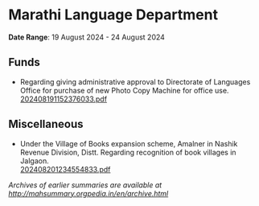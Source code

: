 # Marathi Language Department

**Date Range**: 19 August 2024 - 24 August 2024


## Funds
- Regarding giving administrative approval to Directorate of Languages Office for purchase of new Photo Copy Machine for office use.\
  [202408191152376033.pdf](https://gr.maharashtra.gov.in/Site/Upload/Government%20Resolutions/English/202408191152376033.pdf)

## Miscellaneous
- Under the Village of Books expansion scheme, Amalner in Nashik Revenue Division, Distt. Regarding recognition of book villages in Jalgaon.\
  [202408201234554833.pdf](https://gr.maharashtra.gov.in/Site/Upload/Government%20Resolutions/English/202408201234554833.pdf)


*Archives of earlier summaries are available at http://mahsummary.orgpedia.in/en/archive.html*